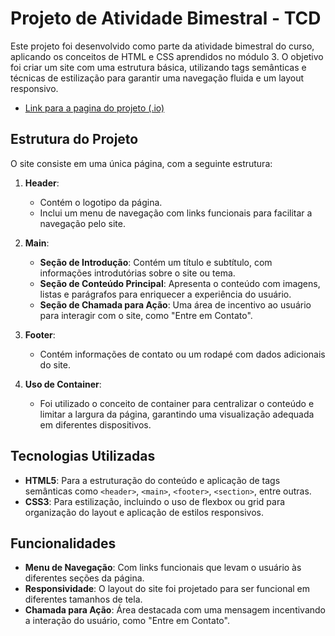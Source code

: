 # Projeto de Atividade Bimestral - TCD

Este projeto foi desenvolvido como parte da atividade bimestral do curso, aplicando os conceitos de HTML e CSS aprendidos no módulo 3. O objetivo foi criar um site com uma estrutura básica, utilizando tags semânticas e técnicas de estilização para garantir uma navegação fluida e um layout responsivo.

- [Link para a pagina do projeto (.io)](https://eduardogiordani.github.io/DAW-Avaliacao-Resort-Boa-Vista/)

## Estrutura do Projeto

O site consiste em uma única página, com a seguinte estrutura:

1. **Header**:
   - Contém o logotipo da página.
   - Inclui um menu de navegação com links funcionais para facilitar a navegação pelo site.

2. **Main**:
   - **Seção de Introdução**: Contém um título e subtítulo, com informações introdutórias sobre o site ou tema.
   - **Seção de Conteúdo Principal**: Apresenta o conteúdo com imagens, listas e parágrafos para enriquecer a experiência do usuário.
   - **Seção de Chamada para Ação**: Uma área de incentivo ao usuário para interagir com o site, como "Entre em Contato".

3. **Footer**:
   - Contém informações de contato ou um rodapé com dados adicionais do site.

4. **Uso de Container**:
   - Foi utilizado o conceito de container para centralizar o conteúdo e limitar a largura da página, garantindo uma visualização adequada em diferentes dispositivos.

## Tecnologias Utilizadas

- **HTML5**: Para a estruturação do conteúdo e aplicação de tags semânticas como `<header>`, `<main>`, `<footer>`, `<section>`, entre outras.
- **CSS3**: Para estilização, incluindo o uso de flexbox ou grid para organização do layout e aplicação de estilos responsivos.

## Funcionalidades

- **Menu de Navegação**: Com links funcionais que levam o usuário às diferentes seções da página.
- **Responsividade**: O layout do site foi projetado para ser funcional em diferentes tamanhos de tela.
- **Chamada para Ação**: Área destacada com uma mensagem incentivando a interação do usuário, como "Entre em Contato".

